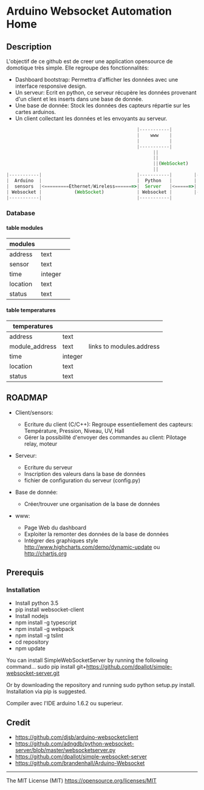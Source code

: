 # Arduino Websocket Automation Home

## Description
L'objectif de ce github est de creer une application opensource de domotique très simple. Elle regroupe des fonctionnalités:
- Dashboard bootstrap: Permettra d'afficher les données avec une interface responsive design.
- Un serveur: Ecrit en python, ce serveur récupère les données provenant d'un client et les inserts dans une base de donnée.
- Une base de donnée: Stock les données des capteurs répartie sur les cartes arduinos.
- Un client collectant les données et les envoyants au serveur.

```Javascript
                                                |-----------|
                                                |    www    |
                                                |           |
                                                |-----------| 
                                                      ||
                                                      ||
                                                      ||(WebSocket)
                                                      ||
|-----------|                                   |-----------|        |-----------|
|  Arduino  |                                   |  Python   |        | Data Base |
|  sensors  |<=========Ethernet/Wireless=======>|  Server   |<======>|  SQLlite  |
| Websocket |            (WebSocket)            | Websocket |        |-----------|
|-----------|                                   |-----------|
```

### Database


#### table modules
| modules    |           |         |
| ---------- |  -------- | ------: |
| address    |  text     |         |
| sensor     |  text     |         |
| time       |  integer  |         |
| location   |  text     |         |
| status     |  text     |         |


#### table temperatures
| temperatures    |           |         |
| ------------    |  -------- | ------: |
| address         |  text     |         |
| module_address  |  text     |   links to modules.address      |
| time            |  integer  |         |
| location        |  text     |         |
| status          |  text     |         |


## ROADMAP

- Client/sensors:
	- Ecriture du client (C/C++): Regroupe essentiellement des capteurs: Température, Pression, Niveau, UV, Hall
	- Gérer la possibilité d'envoyer des commandes au client: Pilotage relay, moteur

- Serveur:
	- Ecriture du serveur
	- Inscription des valeurs dans la base de données
	- fichier de configuration du serveur (config.py)

- Base de donnée:
	- Créer/trouver une organisation de la base de données

- www:
	- Page Web du dashboard
	- Exploiter la remonter des données de la base de données
	- Intégrer des graphiques style <http://www.highcharts.com/demo/dynamic-update> ou <http://chartjs.org>

## Prerequis

### Installation

- Install python 3.5
- pip install websocket-client
- Install nodejs
- npm install -g typescript
- npm install -g webpack
- npm install -g tslint
- cd repository
- npm update

You can install SimpleWebSocketServer by running the following command...
sudo pip install git+https://github.com/dpallot/simple-websocket-server.git

Or by downloading the repository and running sudo python setup.py install.
Installation via pip is suggested.

Compiler avec l'IDE arduino 1.6.2 ou superieur.


## Credit

- <https://github.com/djsb/arduino-websocketclient>
- <https://github.com/adngdb/python-websocket-server/blob/master/websocketserver.py>
- <https://github.com/dpallot/simple-websocket-server>
- <https://github.com/brandenhall/Arduino-Websocket>

---------------------
The MIT License (MIT) <https://opensource.org/licenses/MIT>
